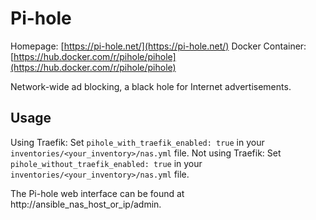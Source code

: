 
# Pi-hole

Homepage: [https://pi-hole.net/](https://pi-hole.net/)
Docker Container: [https://hub.docker.com/r/pihole/pihole](https://hub.docker.com/r/pihole/pihole)

Network-wide ad blocking, a black hole for Internet advertisements.

## Usage

Using Traefik: Set `pihole_with_traefik_enabled: true` in your `inventories/<your_inventory>/nas.yml` file.
Not using Traefik: Set `pihole_without_traefik_enabled: true` in your `inventories/<your_inventory>/nas.yml` file.

The Pi-hole web interface can be found at http://ansible_nas_host_or_ip/admin.
